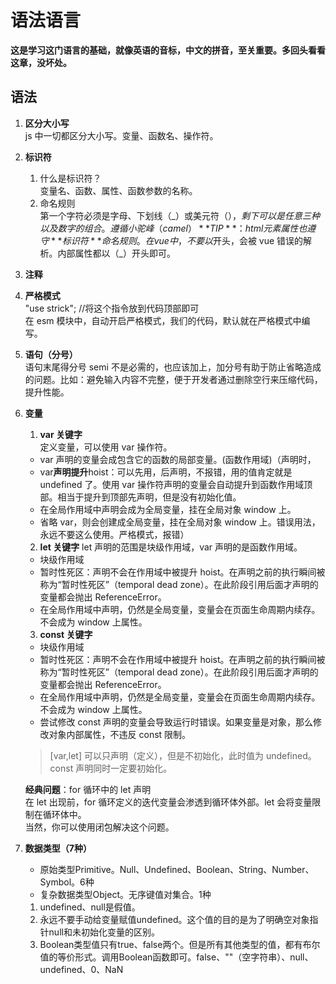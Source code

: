 # 语法语言

**这是学习这门语言的基础，就像英语的音标，中文的拼音，至关重要。多回头看看这章，没坏处。**

## 语法

1. **区分大小写**  
   js 中一切都区分大小写。变量、函数名、操作符。
2. **标识符**
   1. 什么是标识符？  
      变量名、函数、属性、函数参数的名称。
   2. 命名规则  
      第一个字符必须是字母、下划线（\_）或美元符（$），剩下可以是任意三种以及数字的组合。遵循小驼峰（camel）
    **TIP**：html元素属性也遵守**标识符**命名规则。在vue中，不要以$开头，会被 vue 错误的解析。内部属性都以（\_）开头即可。
3. **注释**
4. **严格模式**  
   "use strick"; //将这个指令放到代码顶部即可  
   在 esm 模块中，自动开启严格模式，我们的代码，默认就在严格模式中编写。
5. **语句（分号）**  
   语句末尾得分号 semi 不是必需的，也应该加上，加分号有助于防止省略造成的问题。比如：避免输入内容不完整，便于开发者通过删除空行来压缩代码，提升性能。

6. **变量**

   1. **var 关键字**  
      定义变量，可以使用 var 操作符。

   - var 声明的变量会成包含它的函数的局部变量。(函数作用域)（声明时，
   - var**声明提升**hoist：可以先用，后声明，不报错，用的值肯定就是 undefined 了。使用 var 操作符声明的变量会自动提升到函数作用域顶部。相当于提升到顶部先声明，但是没有初始化值。
   - 在全局作用域中声明会成为全局变量，挂在全局对象 window 上。
   - 省略 var，则会创建成全局变量，挂在全局对象 window 上。错误用法，永远不要这么使用。严格模式，报错）

   2. **let 关键字**
      let 声明的范围是块级作用域，var 声明的是函数作用域。

   - 块级作用域
   - 暂时性死区：声明不会在作用域中被提升 hoist。在声明之前的执行瞬间被称为“暂时性死区”（temporal dead zone）。在此阶段引用后面才声明的变量都会抛出 ReferenceError。
   - 在全局作用域中声明，仍然是全局变量，变量会在页面生命周期内续存。不会成为 window 上属性。

   3. **const 关键字**

   - 块级作用域
   - 暂时性死区：声明不会在作用域中被提升 hoist。在声明之前的执行瞬间被称为“暂时性死区”（temporal dead zone）。在此阶段引用后面才声明的变量都会抛出 ReferenceError。
   - 在全局作用域中声明，仍然是全局变量，变量会在页面生命周期内续存。不会成为 window 上属性。
   - 尝试修改 const 声明的变量会导致运行时错误。如果变量是对象，那么修改对象内部属性，不违反 const 限制。

   > [var,let] 可以只声明（定义），但是不初始化，此时值为 undefined。const 声明同时一定要初始化。

   **经典问题**：for 循环中的 let 声明  
   在 let 出现前，for 循环定义的迭代变量会渗透到循环体外部。let 会将变量限制在循环体中。  
   当然，你可以使用闭包解决这个问题。

7. **数据类型（7种）**
    - 原始类型Primitive。Null、Undefined、Boolean、String、Number、Symbol。6种
    - 复杂数据类型Object。无序键值对集合。1种
   1. undefined、null是假值。
   2. 永远不要手动给变量赋值undefined。这个值的目的是为了明确空对象指针null和未初始化变量的区别。
   3. Boolean类型值只有true、false两个。但是所有其他类型的值，都有布尔值的等价形式。调用Boolean函数即可。false、""（空字符串）、null、undefined、0、NaN
